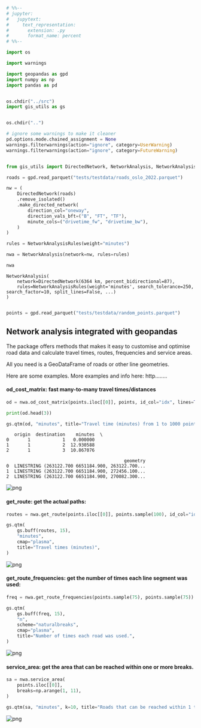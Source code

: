 ```python
# %%--
# jupyter:
#   jupytext:
#     text_representation:
#       extension: .py
#       format_name: percent
# %%--

import os
```

```python
import warnings

import geopandas as gpd
import numpy as np
import pandas as pd


os.chdir("../src")
import gis_utils as gs


os.chdir("..")

# ignore some warnings to make it cleaner
pd.options.mode.chained_assignment = None
warnings.filterwarnings(action="ignore", category=UserWarning)
warnings.filterwarnings(action="ignore", category=FutureWarning)
```

```python

```

```python
from gis_utils import DirectedNetwork, NetworkAnalysis, NetworkAnalysisRules

roads = gpd.read_parquet("tests/testdata/roads_oslo_2022.parquet")

nw = (
    DirectedNetwork(roads)
    .remove_isolated()
    .make_directed_network(
        direction_col="oneway",
        direction_vals_bft=("B", "FT", "TF"),
        minute_cols=("drivetime_fw", "drivetime_bw"),
    )
)

rules = NetworkAnalysisRules(weight="minutes")

nwa = NetworkAnalysis(network=nw, rules=rules)

nwa
```

    NetworkAnalysis(
        network=DirectedNetwork(6364 km, percent_bidirectional=87),
        rules=NetworkAnalysisRules(weight='minutes', search_tolerance=250, search_factor=10, split_lines=False, ...)
    )

```python

points = gpd.read_parquet("tests/testdata/random_points.parquet")
```

## Network analysis integrated with geopandas

The package offers methods that makes it easy to customise and optimise road data and
calculate travel times, routes, frequencies and service areas.

All you need is a GeoDataFrame of roads or other line geometries.

Here are some examples. More examples and info here: http........

#### od_cost_matrix: fast many-to-many travel times/distances

```python
od = nwa.od_cost_matrix(points.iloc[[0]], points, id_col="idx", lines=True)

print(od.head(3))

gs.qtm(od, "minutes", title="Travel time (minutes) from 1 to 1000 points.")
```

       origin  destination    minutes  \
    0       1            1   0.000000
    1       1            2  12.930588
    2       1            3  10.867076

                                                geometry
    0  LINESTRING (263122.700 6651184.900, 263122.700...
    1  LINESTRING (263122.700 6651184.900, 272456.100...
    2  LINESTRING (263122.700 6651184.900, 270082.300...

![png](network_analysis_examples_files/network_analysis_examples_6_1.png)

#### get_route: get the actual paths:

```python
routes = nwa.get_route(points.iloc[[0]], points.sample(100), id_col="idx")

gs.qtm(
    gs.buff(routes, 15),
    "minutes",
    cmap="plasma",
    title="Travel times (minutes)",
)
```

![png](network_analysis_examples_files/network_analysis_examples_8_0.png)

#### get_route_frequencies: get the number of times each line segment was used:

```python
freq = nwa.get_route_frequencies(points.sample(75), points.sample(75))

gs.qtm(
    gs.buff(freq, 15),
    "n",
    scheme="naturalbreaks",
    cmap="plasma",
    title="Number of times each road was used.",
)
```

![png](network_analysis_examples_files/network_analysis_examples_10_0.png)

#### service_area: get the area that can be reached within one or more breaks.

```python
sa = nwa.service_area(
    points.iloc[[0]],
    breaks=np.arange(1, 11),
)

gs.qtm(sa, "minutes", k=10, title="Roads that can be reached within 1 to 10 minutes")
```

![png](network_analysis_examples_files/network_analysis_examples_12_0.png)

```python

```
